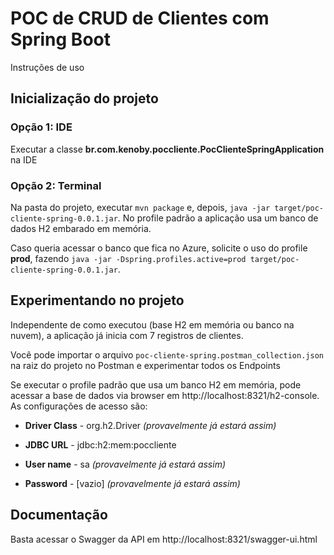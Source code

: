 # POC de CRUD de Clientes com Spring Boot
Instruções de uso

## Inicialização do projeto

### Opção 1: IDE
Executar a classe **br.com.kenoby.poccliente.PocClienteSpringApplication** na IDE

### Opção 2: Terminal
Na pasta do projeto, executar `mvn package` e, depois, `java -jar target/poc-cliente-spring-0.0.1.jar`.
No profile padrão a aplicação usa um banco de dados H2 embarado em memória.

Caso queria acessar o banco que fica no Azure, solicite o uso do profile **prod**, fazendo `java -jar -Dspring.profiles.active=prod target/poc-cliente-spring-0.0.1.jar`.

## Experimentando no projeto
Independente de como executou (base H2 em memória ou banco na nuvem), a aplicação já inicia com 7 registros de clientes.

Você pode importar o arquivo `poc-cliente-spring.postman_collection.json` na raiz do projeto no Postman e experimentar todos os Endpoints

Se executar o profile padrão que usa um banco H2 em memória, pode acessar a base de dados via browser em http://localhost:8321/h2-console.
As configurações de acesso são:

  *  **Driver Class** - org.h2.Driver *(provavelmente já estará assim)*
  
  *  **JDBC URL** - jdbc:h2:mem:poccliente
  
  *  **User name** - sa  *(provavelmente já estará assim)*
  
  *  **Password** - [vazio] *(provavelmente já estará assim)*

## Documentação
  Basta acessar o Swagger da API em http://localhost:8321/swagger-ui.html
